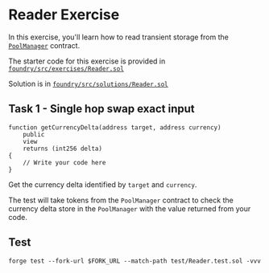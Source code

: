# Reader Exercise

In this exercise, you'll learn how to read transient storage from the [`PoolManager`](https://github.com/Uniswap/v4-core/blob/main/src/PoolManager.sol) contract.

The starter code for this exercise is provided in [`foundry/src/exercises/Reader.sol`](https://github.com/Cyfrin/defi-uniswap-v4/blob/main/foundry/src/exercises/Reader.sol)

Solution is in [`foundry/src/solutions/Reader.sol`](https://github.com/Cyfrin/defi-uniswap-v4/blob/main/foundry/src/solutions/Reader.sol)

## Task 1 - Single hop swap exact input

```solidity
function getCurrencyDelta(address target, address currency)
    public
    view
    returns (int256 delta)
{
    // Write your code here
}
```

Get the currency delta identified by `target` and `currency`.

The test will take tokens from the `PoolManager` contract to check the currency delta store in the `PoolManager` with the value returned from your code.

## Test

```shell
forge test --fork-url $FORK_URL --match-path test/Reader.test.sol -vvv
```
